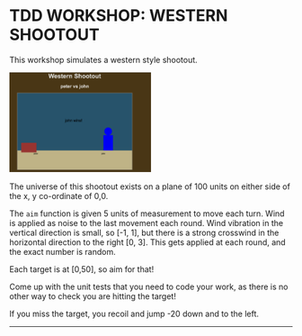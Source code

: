 # TDD WORKSHOP: WESTERN SHOOTOUT

This workshop simulates a western style shootout. 

<img src="title.png" alt="Screenshot" width="50%">

The universe of this shootout exists on a plane of 100 units on either side of the x, y co-ordinate of 0,0.

The `aim` function is given 5 units of measurement to move each turn. Wind is applied as noise to the last movement each round. Wind vibration in the vertical direction is small, so [-1, 1], but there is a strong crosswind in the horizontal direction to the right [0, 3]. This gets applied at each round, and the exact number is random.

Each target is at [0,50], so aim for that!

Come up with the unit tests that you need to code your work, as there is no other way to check you are hitting the target!

If you miss the target, you recoil and jump -20 down and to the left.

---